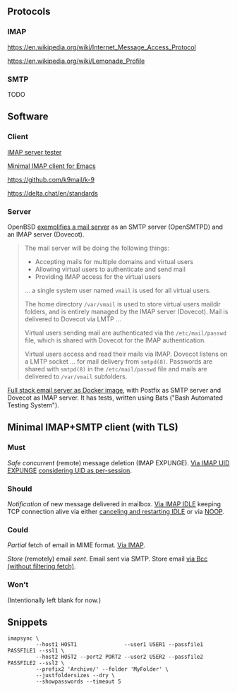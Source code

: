 ## Protocols

### IMAP

https://en.wikipedia.org/wiki/Internet_Message_Access_Protocol

https://en.wikipedia.org/wiki/Lemonade_Profile

### SMTP

TODO

## Software

### Client

[IMAP server tester](https://imapwiki.org/ImapTest)

[Minimal IMAP client for Emacs](https://github.com/legoscia/bic)

https://github.com/k9mail/k-9

https://delta.chat/en/standards

### Server

OpenBSD [exemplifies a mail server](https://www.openbsd.org/opensmtpd/faq/example1.html) as an SMTP server (OpenSMTPD) and an IMAP server (Dovecot).
> The mail server will be doing the following things:
> * Accepting mails for multiple domains and virtual users
> * Allowing virtual users to authenticate and send mail
> * Providing IMAP access for the virtual users
>
> ... a single system user named `vmail` is used for all virtual users.
>
> The home directory `/var/vmail` is used to store virtual users maildir folders, and is entirely managed by the IMAP server (Dovecot). Mail is delivered to Dovecot via LMTP ...
>
> Virtual users sending mail are authenticated via the `/etc/mail/passwd` file, which is shared with Dovecot for the IMAP authentication. 
>
> Virtual users access and read their mails via IMAP. Dovecot listens on a LMTP socket ... for mail delivery from `smtpd(8)`. Passwords are shared with `smtpd(8)` in the `/etc/mail/passwd` file and mails are delivered to `/var/vmail` subfolders.

[Full stack email server as Docker image](https://github.com/tomav/docker-mailserver), with Postfix as SMTP server and Dovecot as IMAP server. It has tests, written using Bats ("Bash Automated Testing System").

## Minimal IMAP+SMTP client (with TLS)

### Must

*Safe concurrent* (remote) message deletion (IMAP EXPUNGE).
[Via IMAP UID EXPUNGE](https://github.com/k9mail/k-9/issues/2782#issuecomment-334943119) [considering UID as per-session](https://en.wikipedia.org/w/index.php?title=Internet_Message_Access_Protocol&oldid=797799352#Disadvantages).

### Should

*Notification* of new message delivered in mailbox.
[Via IMAP IDLE](https://en.wikipedia.org/w/index.php?title=Internet_Message_Access_Protocol&oldid=797799352#Disadvantages) keeping TCP connection alive via either [canceling and restarting IDLE](https://stackoverflow.com/questions/2513194/imap-idle-timeout#2538941) or via [NOOP](https://www.isode.com/whitepapers/imap-idle.html).

### Could

*Partial* fetch of email in MIME format.
[Via IMAP](https://en.wikipedia.org/w/index.php?title=Internet_Message_Access_Protocol&oldid=797799352#Access_to_MIME_message_parts_and_partial_fetch).

*Store* (remotely) email *sent*.
Email sent via SMTP.
Store email [via Bcc (without filtering fetch)](https://en.wikipedia.org/w/index.php?title=Internet_Message_Access_Protocol&oldid=797799352#Disadvantages).

### Won't

(Intentionally left blank for now.)

## Snippets

```
imapsync \
         --host1 HOST1               --user1 USER1 --passfile1 PASSFILE1 --ssl1 \
         --host2 HOST2 --port2 PORT2 --user2 USER2 --passfile2 PASSFILE2 --ssl2 \
         --prefix2 'Archive/' --folder 'MyFolder' \
         --justfoldersizes --dry \
         --showpasswords --timeout 5
```
